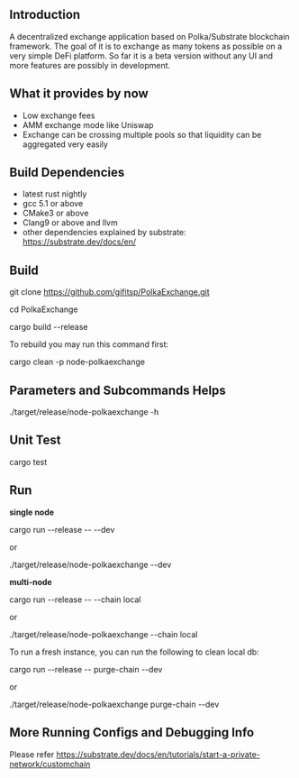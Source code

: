 ## Introduction
A decentralized exchange application based on Polka/Substrate blockchain framework. The goal of it is to exchange as many tokens as possible on a very simple DeFi platform. So far it is a beta version without any UI and more features are possibly in development.

## What it provides by now
* Low exchange fees
* AMM exchange mode like Uniswap
* Exchange can be crossing multiple pools so that liquidity can be aggregated very easily

## Build Dependencies
* latest rust nightly
* gcc 5.1 or above
* CMake3 or above
* Clang9 or above and llvm
* other dependencies explained by substrate: https://substrate.dev/docs/en/

## Build
git clone https://github.com/gifitsp/PolkaExchange.git

cd PolkaExchange

cargo build --release


To rebuild you may run this command first:

cargo clean -p node-polkaexchange

## Parameters and Subcommands Helps
./target/release/node-polkaexchange -h

## Unit Test
cargo test

## Run
**single node**

cargo run --release -- --dev

or

./target/release/node-polkaexchange --dev

**multi-node**

cargo run --release -- --chain local

or

./target/release/node-polkaexchange --chain local


To run a fresh instance, you can run the following to clean local db:

cargo run --release -- purge-chain --dev

or

./target/release/node-polkaexchange purge-chain --dev


## More Running Configs and Debugging Info
Please refer https://substrate.dev/docs/en/tutorials/start-a-private-network/customchain
